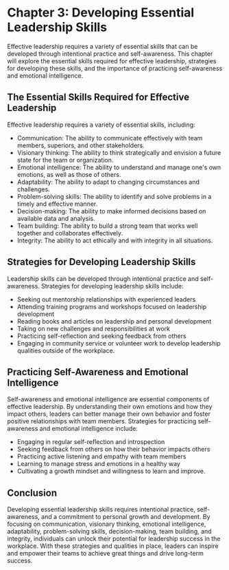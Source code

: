Chapter 3: Developing Essential Leadership Skills
=================================================

Effective leadership requires a variety of essential skills that can be developed through intentional practice and self-awareness. This chapter will explore the essential skills required for effective leadership, strategies for developing these skills, and the importance of practicing self-awareness and emotional intelligence.

The Essential Skills Required for Effective Leadership
------------------------------------------------------

Effective leadership requires a variety of essential skills, including:

* Communication: The ability to communicate effectively with team members, superiors, and other stakeholders.
* Visionary thinking: The ability to think strategically and envision a future state for the team or organization.
* Emotional intelligence: The ability to understand and manage one's own emotions, as well as those of others.
* Adaptability: The ability to adapt to changing circumstances and challenges.
* Problem-solving skills: The ability to identify and solve problems in a timely and effective manner.
* Decision-making: The ability to make informed decisions based on available data and analysis.
* Team building: The ability to build a strong team that works well together and collaborates effectively.
* Integrity: The ability to act ethically and with integrity in all situations.

Strategies for Developing Leadership Skills
-------------------------------------------

Leadership skills can be developed through intentional practice and self-awareness. Strategies for developing leadership skills include:

* Seeking out mentorship relationships with experienced leaders
* Attending training programs and workshops focused on leadership development
* Reading books and articles on leadership and personal development
* Taking on new challenges and responsibilities at work
* Practicing self-reflection and seeking feedback from others
* Engaging in community service or volunteer work to develop leadership qualities outside of the workplace.

Practicing Self-Awareness and Emotional Intelligence
----------------------------------------------------

Self-awareness and emotional intelligence are essential components of effective leadership. By understanding their own emotions and how they impact others, leaders can better manage their own behavior and foster positive relationships with team members. Strategies for practicing self-awareness and emotional intelligence include:

* Engaging in regular self-reflection and introspection
* Seeking feedback from others on how their behavior impacts others
* Practicing active listening and empathy with team members
* Learning to manage stress and emotions in a healthy way
* Cultivating a growth mindset and willingness to learn and improve.

Conclusion
----------

Developing essential leadership skills requires intentional practice, self-awareness, and a commitment to personal growth and development. By focusing on communication, visionary thinking, emotional intelligence, adaptability, problem-solving skills, decision-making, team building, and integrity, individuals can unlock their potential for leadership success in the workplace. With these strategies and qualities in place, leaders can inspire and empower their teams to achieve great things and drive long-term success.
